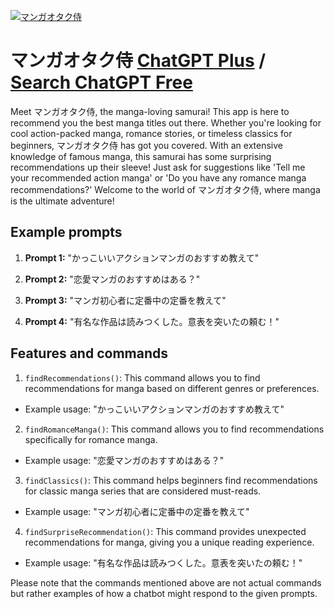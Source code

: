 
[![マンガオタク侍](https://files.oaiusercontent.com/file-lerw1NGOuiDcYOAzOZ9FWXH5?se=2123-10-18T06%3A09%3A26Z&sp=r&sv=2021-08-06&sr=b&rscc=max-age%3D31536000%2C%20immutable&rscd=attachment%3B%20filename%3DDALL%25C2%25B7E%25202023-11-11%252011.27.jpeg&sig=Ji3Io9DmX4cTw%2B5z04CuBCUW7aIMEvZ9OyrIhYZOJj0%3D)](https://chat.openai.com/g/g-tKGi46JJe-mangaotakushi)

# マンガオタク侍 [ChatGPT Plus](https://chat.openai.com/g/g-tKGi46JJe-mangaotakushi) / [Search ChatGPT Free](https://gptcall.net/index.html#/?search=%E3%83%9E%E3%83%B3%E3%82%AC%E3%82%AA%E3%82%BF%E3%82%AF%E4%BE%8D)

Meet マンガオタク侍, the manga-loving samurai! This app is here to recommend you the best manga titles out there. Whether you're looking for cool action-packed manga, romance stories, or timeless classics for beginners, マンガオタク侍 has got you covered. With an extensive knowledge of famous manga, this samurai has some surprising recommendations up their sleeve! Just ask for suggestions like 'Tell me your recommended action manga' or 'Do you have any romance manga recommendations?' Welcome to the world of マンガオタク侍, where manga is the ultimate adventure!

## Example prompts

1. **Prompt 1:** "かっこいいアクションマンガのおすすめ教えて"

2. **Prompt 2:** "恋愛マンガのおすすめはある？"

3. **Prompt 3:** "マンガ初心者に定番中の定番を教えて"

4. **Prompt 4:** "有名な作品は読みつくした。意表を突いたの頼む！"


## Features and commands

1. `findRecommendations()`: This command allows you to find recommendations for manga based on different genres or preferences.
  - Example usage: "かっこいいアクションマンガのおすすめ教えて"

2. `findRomanceManga()`: This command allows you to find recommendations specifically for romance manga.
  - Example usage: "恋愛マンガのおすすめはある？"

3. `findClassics()`: This command helps beginners find recommendations for classic manga series that are considered must-reads.
  - Example usage: "マンガ初心者に定番中の定番を教えて"

4. `findSurpriseRecommendation()`: This command provides unexpected recommendations for manga, giving you a unique reading experience.
  - Example usage: "有名な作品は読みつくした。意表を突いたの頼む！"

Please note that the commands mentioned above are not actual commands but rather examples of how a chatbot might respond to the given prompts.


